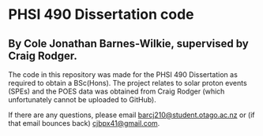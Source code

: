 # PHSI 490 Dissertation code
## By Cole Jonathan Barnes-Wilkie, supervised by Craig Rodger.

The code in this repository was made for the PHSI 490 Dissertation as required to obtain a BSc(Hons). The project relates to solar proton events (SPEs) and the POES data was obtained from Craig Rodger (which unfortunately cannot be uploaded to GitHub).

If there are any questions, please email barcj210@student.otago.ac.nz or (if that email bounces back) cjbpx41@gmail.com.